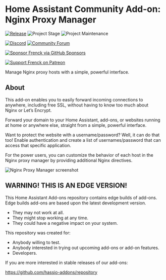 # Home Assistant Community Add-on: Nginx Proxy Manager

[![Release][release-shield]][release] ![Project Stage][project-stage-shield] ![Project Maintenance][maintenance-shield]

[![Discord][discord-shield]][discord] [![Community Forum][forum-shield]][forum]

[![Sponsor Frenck via GitHub Sponsors][github-sponsors-shield]][github-sponsors]

[![Support Frenck on Patreon][patreon-shield]][patreon]

Manage Nginx proxy hosts with a simple, powerful interface.

## About

This add-on enables you to easily forward incoming connections to anywhere,
including free SSL, without having to know too much about Nginx
or Let’s Encrypt.

Forward your domain to your Home Assistant, add-ons, or websites running
at home or anywhere else, straight from a simple, powerful interface.

Want to protect the website with a username/password? Well, it can do that too!
Enable authentication and create a list of usernames/password that can access
that specific application.

For the power users, you can customize the behavior of each host in the
Nginx proxy manager by providing additional Nginx directives.

![Nginx Proxy Manager screenshot][screenshot]

## WARNING! THIS IS AN EDGE VERSION!

This Home Assistant Add-ons repository contains edge builds of add-ons.
Edge builds add-ons are based upon the latest development version.

- They may not work at all.
- They might stop working at any time.
- They could have a negative impact on your system.

This repository was created for:

- Anybody willing to test.
- Anybody interested in trying out upcoming add-ons or add-on features.
- Developers.

If you are more interested in stable releases of our add-ons:

<https://github.com/hassio-addons/repository>

[discord-shield]: https://img.shields.io/discord/478094546522079232.svg
[discord]: https://discord.me/hassioaddons
[forum-shield]: https://img.shields.io/badge/community-forum-brightgreen.svg
[forum]: https://community.home-assistant.io/t/home-assistant-community-add-on-nginx-proxy-manager/111830?u=frenck
[github-sponsors-shield]: https://frenck.dev/wp-content/uploads/2019/12/github_sponsor.png
[github-sponsors]: https://github.com/sponsors/frenck
[maintenance-shield]: https://img.shields.io/maintenance/yes/2021.svg
[patreon-shield]: https://frenck.dev/wp-content/uploads/2019/12/patreon.png
[patreon]: https://www.patreon.com/frenck
[project-stage-shield]: https://img.shields.io/badge/project%20stage-experimental-yellow.svg
[release-shield]: https://img.shields.io/badge/version-ae16432-blue.svg
[release]: https://github.com/hassio-addons/addon-nginx-proxy-manager/tree/ae16432
[screenshot]: https://github.com/hassio-addons/addon-nginx-proxy-manager/raw/main/images/screenshot.gif